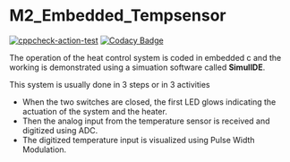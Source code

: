 # M2_Embedded_Tempsensor
[![cppcheck-action-test](https://github.com/Vatsal57/M2_Embedded_Tempsensor/actions/workflows/cppcheck.yml/badge.svg)](https://github.com/Vatsal57/M2_Embedded_Tempsensor/actions/workflows/cppcheck.yml)
[![Codacy Badge](https://app.codacy.com/project/badge/Grade/3e0c7edc64e140a59ece97b7f14bfa63)](https://www.codacy.com/gh/Vatsal57/M2_Embedded_Tempsensor/dashboard?utm_source=github.com&amp;utm_medium=referral&amp;utm_content=Vatsal57/M2_Embedded_Tempsensor&amp;utm_campaign=Badge_Grade)


The operation of the heat control system is coded in embedded c and the working is demonstrated using a simuation software called **SimulIDE**.

This system is usually done in 3 steps or in 3 activities

*   When the two switches are closed, the first LED glows indicating the actuation of the system and the heater.
*   Then the analog input from the temperature sensor is received and digitized using ADC.
*   The digitized temperature input is visualized using Pulse Width Modulation.
 
